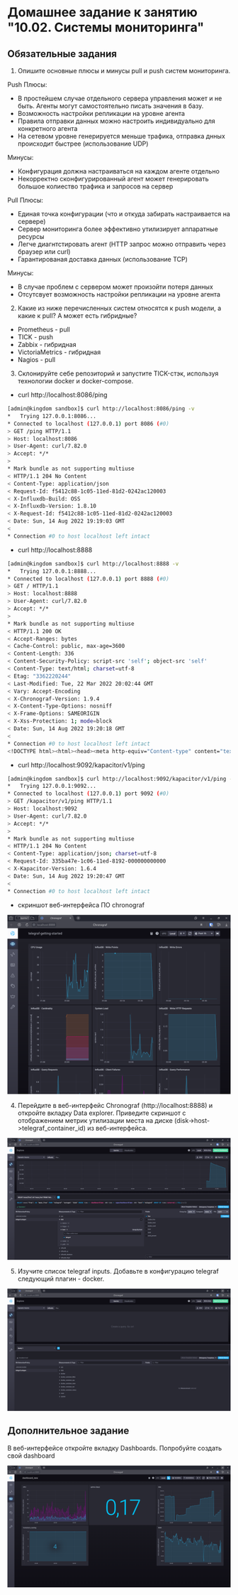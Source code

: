 # Домашнее задание к занятию "10.02. Системы мониторинга"

## Обязательные задания

1. Опишите основные плюсы и минусы pull и push систем мониторинга.

Push
Плюсы: 
* В простейшем случае отдельного сервера управления может и не быть. Агенты могут самостоятельно писать значения в базу. 
* Возможность настройки репликации на уровне агента
* Правила отправки данных можно настроить индивидуально для конкретного агента 
* На сетевом уровне генерируется меньше трафика, отправка днных происходит быстрее (использование UDP)

Минусы:
* Конфигурация должна настраиваться на каждом агенте отдельно
* Некорректно сконфигурированный агент может генерировать большое колиество трафика и запросов на сервер


Pull
Плюсы: 
* Единая точка конфигурации (что и откуда забирать настраивается на сервере)
* Сервер мониторинга более эффективно утилизирует аппаратные ресурсы 
* Легче диагнтстировать агент (HTTP запрос можно отправить через браузер или curl)
* Гарантированая доставка данных (использование TCP)

Минусы:
* В случае проблем с сервером может произойти потеря данных
* Отсутсвует возможность настройки репликации на уровне агента


2. Какие из ниже перечисленных систем относятся к push модели, а какие к pull? А может есть гибридные?

* Prometheus - pull 
* TICK - push
* Zabbix - гибридная
* VictoriaMetrics - гибридная
* Nagios - pull

3. Склонируйте себе репозиторий и запустите TICK-стэк, используя технологии docker и docker-compose.

- curl http://localhost:8086/ping
```bash
[admin@kingdom sandbox]$ curl http://localhost:8086/ping -v
*   Trying 127.0.0.1:8086...
* Connected to localhost (127.0.0.1) port 8086 (#0)
> GET /ping HTTP/1.1
> Host: localhost:8086
> User-Agent: curl/7.82.0
> Accept: */*
> 
* Mark bundle as not supporting multiuse
< HTTP/1.1 204 No Content
< Content-Type: application/json
< Request-Id: f5412c88-1c05-11ed-81d2-0242ac120003
< X-Influxdb-Build: OSS
< X-Influxdb-Version: 1.8.10
< X-Request-Id: f5412c88-1c05-11ed-81d2-0242ac120003
< Date: Sun, 14 Aug 2022 19:19:03 GMT
< 
* Connection #0 to host localhost left intact

```
- curl http://localhost:8888

```bash
[admin@kingdom sandbox]$ curl http://localhost:8888 -v
*   Trying 127.0.0.1:8888...
* Connected to localhost (127.0.0.1) port 8888 (#0)
> GET / HTTP/1.1
> Host: localhost:8888
> User-Agent: curl/7.82.0
> Accept: */*
> 
* Mark bundle as not supporting multiuse
< HTTP/1.1 200 OK
< Accept-Ranges: bytes
< Cache-Control: public, max-age=3600
< Content-Length: 336
< Content-Security-Policy: script-src 'self'; object-src 'self'
< Content-Type: text/html; charset=utf-8
< Etag: "3362220244"
< Last-Modified: Tue, 22 Mar 2022 20:02:44 GMT
< Vary: Accept-Encoding
< X-Chronograf-Version: 1.9.4
< X-Content-Type-Options: nosniff
< X-Frame-Options: SAMEORIGIN
< X-Xss-Protection: 1; mode=block
< Date: Sun, 14 Aug 2022 19:20:18 GMT
< 
* Connection #0 to host localhost left intact
<!DOCTYPE html><html><head><meta http-equiv="Content-type" content="text/html; charset=utf-8"><title>Chronograf</title><link rel="icon shortcut" href="/favicon.fa749080.ico"><link rel="stylesheet" href="/src.9cea3e4e.css"></head><body> <div id="react-root" data-basepath=""></div> <script src="/src.a969287c.js"></script> </body></html>
```

- curl http://localhost:9092/kapacitor/v1/ping

```bash
[admin@kingdom sandbox]$ curl http://localhost:9092/kapacitor/v1/ping -v
*   Trying 127.0.0.1:9092...
* Connected to localhost (127.0.0.1) port 9092 (#0)
> GET /kapacitor/v1/ping HTTP/1.1
> Host: localhost:9092
> User-Agent: curl/7.82.0
> Accept: */*
> 
* Mark bundle as not supporting multiuse
< HTTP/1.1 204 No Content
< Content-Type: application/json; charset=utf-8
< Request-Id: 335ba47e-1c06-11ed-8192-000000000000
< X-Kapacitor-Version: 1.6.4
< Date: Sun, 14 Aug 2022 19:20:47 GMT
< 
* Connection #0 to host localhost left intact

```

- скриншот веб-интерфейса ПО chronograf 

![](scrin.png)

4. Перейдите в веб-интерфейс Chronograf (http://localhost:8888) и откройте вкладку Data explorer. Приведите скриншот с отображением метрик утилизации места на диске (disk->host->telegraf_container_id) из веб-интерфейса.

![](Chronograf.png)

5. Изучите список telegraf inputs. Добавьте в конфигурацию telegraf следующий плагин - docker.

![](Chronograf2.png)

## Дополнительное задание

В веб-интерфейсе откройте вкладку Dashboards. Попробуйте создать свой dashboard 

![](Chronograf3.png)
